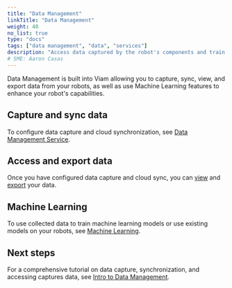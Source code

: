 ```yaml
---
title: "Data Management"
linkTitle: "Data Management"
weight: 40
no_list: true
type: "docs"
tags: ["data management", "data", "services"]
description: "Access data captured by the robot's components and train image classification models on the data."
# SME: Aaron Casas
---
```


Data Management is built into Viam allowing you to capture, sync, view, and export data from your robots, as well as use Machine Learning features to enhance your robot's capabilities.

## Capture and sync data

To configure data capture and cloud synchronization, see [Data Management Service](../../services/data).

## Access and export data

Once you have configured data capture and cloud sync, you can [view](view) and [export](export) your data.

## Machine Learning

To use collected data to train machine learning models or use existing models on your robots, see [Machine Learning](../ml).

## Next steps

For a comprehensive tutorial on data capture, synchronization, and accessing captures data, see [Intro to Data Management](../../tutorials/services/data-management-tutorial).
